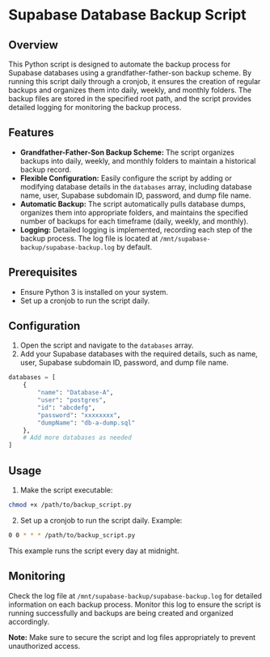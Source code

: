 # Supabase Database Backup Script

## Overview
This Python script is designed to automate the backup process for Supabase databases using a grandfather-father-son backup scheme. By running this script daily through a cronjob, it ensures the creation of regular backups and organizes them into daily, weekly, and monthly folders. The backup files are stored in the specified root path, and the script provides detailed logging for monitoring the backup process.

## Features
- **Grandfather-Father-Son Backup Scheme:** The script organizes backups into daily, weekly, and monthly folders to maintain a historical backup record.
- **Flexible Configuration:** Easily configure the script by adding or modifying database details in the `databases` array, including database name, user, Supabase subdomain ID, password, and dump file name.
- **Automatic Backup:** The script automatically pulls database dumps, organizes them into appropriate folders, and maintains the specified number of backups for each timeframe (daily, weekly, and monthly).
- **Logging:** Detailed logging is implemented, recording each step of the backup process. The log file is located at `/mnt/supabase-backup/supabase-backup.log` by default.

## Prerequisites
- Ensure Python 3 is installed on your system.
- Set up a cronjob to run the script daily.

## Configuration
1. Open the script and navigate to the `databases` array.
2. Add your Supabase databases with the required details, such as name, user, Supabase subdomain ID, password, and dump file name.

```python
databases = [
    {
        "name": "Database-A",
        "user": "postgres",
        "id": "abcdefg",
        "password": "xxxxxxxx",
        "dumpName": "db-a-dump.sql"
    },
    # Add more databases as needed
]
```

## Usage

1. Make the script executable:

```bash
chmod +x /path/to/backup_script.py
```

2. Set up a cronjob to run the script daily. Example:

```bash
0 0 * * * /path/to/backup_script.py
```

This example runs the script every day at midnight.

## Monitoring
Check the log file at `/mnt/supabase-backup/supabase-backup.log` for detailed information on each backup process. Monitor this log to ensure the script is running successfully and backups are being created and organized accordingly.

**Note:** Make sure to secure the script and log files appropriately to prevent unauthorized access.